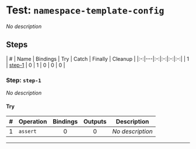 # Test: `namespace-template-config`

*No description*

## Steps

| # | Name | Bindings | Try | Catch | Finally | Cleanup |
|:-:|---|:-:|:-:|:-:|:-:|
| 1 | [step-1](#step-step-1) | 0 | 1 | 0 | 0 | 0 |

### Step: `step-1`

*No description*

#### Try

| # | Operation | Bindings | Outputs | Description |
|:-:|---|:-:|:-:|---|
| 1 | `assert` | 0 | 0 | *No description* |

---

